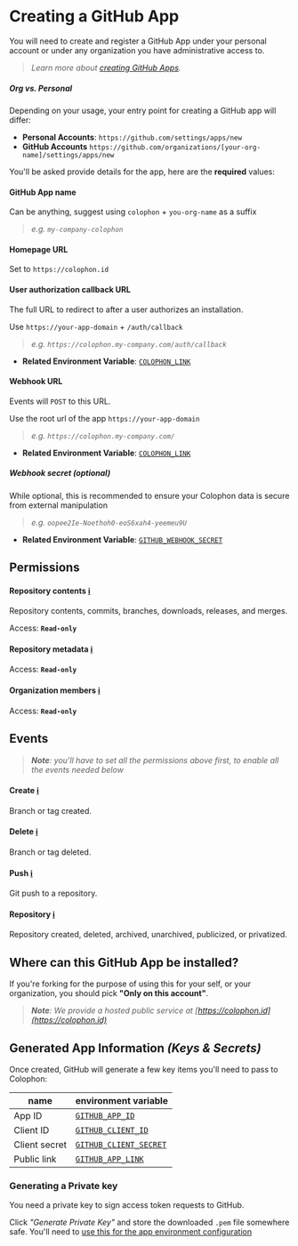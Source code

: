 # Creating a GitHub App

You will need to create and register a GitHub App under your personal account or under any organization you have administrative access to.

> _Learn more about [creating GitHub Apps][creating-a-github-app]._

##### Org vs. Personal

Depending on your usage, your entry point for creating a GitHub app will differ:

- **Personal Accounts**: `https://github.com/settings/apps/new`
- **GitHub Accounts** `https://github.com/organizations/[your-org-name]/settings/apps/new`

<!-- TODO: add GitHub Enterprise Option -->

You'll be asked provide details for the app, here are the **required** values:

#### GitHub App name

Can be anything, suggest using `colophon` + `you-org-name` as a suffix

> _e.g. `my-company-colophon`_

#### Homepage URL

Set to `https://colophon.id`

#### User authorization callback URL

The full URL to redirect to after a user authorizes an installation.

Use `https://your-app-domain` + `/auth/callback`

> _e.g. `https://colophon.my-company.com/auth/callback`_

- **Related Environment Variable**: [`COLOPHON_LINK`](./environment.md/#COLOPHON_LINK)

#### Webhook URL

Events will `POST` to this URL.

Use the root url of the app `https://your-app-domain`

> _e.g. `https://colophon.my-company.com/`_

- **Related Environment Variable**: [`COLOPHON_LINK`](./environment.md/#COLOPHON_LINK)

##### Webhook secret _(optional)_

While optional, this is recommended to ensure your Colophon data is secure from external manipulation

> _e.g. `oopee2Ie-Noethoh0-eoS6xah4-yeemeu9U`_

- **Related Environment Variable**: [`GITHUB_WEBHOOK_SECRET`](./environment.md/#GITHUB_WEBHOOK_SECRET)

## Permissions

#### Repository contents [ℹ️][permission-on-contents]

Repository contents, commits, branches, downloads, releases, and merges.

Access: **`Read-only`**

#### Repository metadata [ℹ️][metadata-permissions]

Access: **`Read-only`**

#### Organization members [ℹ️][permission-on-members]

Access: **`Read-only`**

## Events

> _**Note**: you'll have to set all the permissions above first, to enable all the events needed below_

#### Create [ℹ️][createevent]

Branch or tag created.

#### Delete [ℹ️][deleteevent]

Branch or tag deleted.

#### Push [ℹ️][deleteevent]

Git push to a repository.

#### Repository [ℹ️][repositoryevent]

Repository created, deleted, archived, unarchived, publicized, or privatized.

## Where can this GitHub App be installed?

If you're forking for the purpose of using this for your self, or your organization, you should pick **"Only on this account"**.

> _**Note**: We provide a hosted public service at [https://colophon.id](https://colophon.id)_

## Generated App Information _(Keys & Secrets)_

Once created, GitHub will generate a few key items you'll need to pass to Colophon:

| name          | environment variable |
| ------------- | -------------------- |
| App ID        | [`GITHUB_APP_ID`](./environment.md/#GITHUB_APP_ID)
| Client ID     | [`GITHUB_CLIENT_ID`](./environment.md/#GITHUB_CLIENT_ID)
| Client secret | [`GITHUB_CLIENT_SECRET`](./environment.md/#GITHUB_CLIENT_SECRET)
| Public link   | [`GITHUB_APP_LINK`](./environment.md/#GITHUB_APP_LINK)

### Generating a Private key

You need a private key to sign access token requests to GitHub.

Click _"Generate Private Key"_ and store the downloaded `.pem` file somewhere safe. You'll need to [use this for the app environment configuration](./environment.md/#GITHUB_PRIVATE_KEY)

[creating-a-github-app]: https://developer.github.com/apps/building-github-apps/creating-a-github-app/ 
[creating-github-apps-from-a-manifest]: https://developer.github.com/apps/building-github-apps/creating-github-apps-from-a-manifest/

[pushevent]: https://developer.github.com/v3/activity/events/types/#pushevent
[createevent]: https://developer.github.com/v3/activity/events/types/#createevent
[deleteevent]: https://developer.github.com/v3/activity/events/types/#deleteevent
[repositoryevent]: https://developer.github.com/v3/activity/events/types/#repositoryevent

[permission-on-contents]: https://developer.github.com/v3/apps/permissions/#permission-on-contents
[metadata-permissions]: https://developer.github.com/v3/apps/permissions/#metadata-permissions
[permission-on-members]: https://developer.github.com/v3/apps/permissions/#permission-on-members
